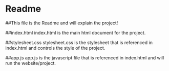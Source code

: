 # Readme

##This file is the Readme and will explain the project!

##index.html
index.html is the main html document for the project.

##stylesheet.css
stylesheet.css is the stylesheet that is referenced in index.html and controls the style of the project.

##app.js
app.js is the javascript file that is referenced in index.html and will run the website/project.
